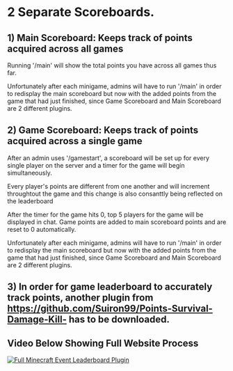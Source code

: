 # 2 Separate Scoreboards.

## 1) Main Scoreboard: Keeps track of points acquired across all games
Running '/main' will show the total points you have across all games thus far.

Unfortunately after each minigame, admins will have to run '/main' in order to redisplay the main scoreboard but now with the added points from the game that had just finished, since Game Scoreboard and Main Scoreboard are 2 different plugins.





## 2) Game Scoreboard: Keeps track of points acquired across a single game
After an admin uses '/gamestart', a scoreboard will be set up for every single player on the server and a timer for the game will begin simultaneously. 

Every player's points are different from one another and will increment throughtout the game and this change is also consanttly being reflected on the leaderboard

After the timer for the game hits 0, top 5 players for the game will be displayed in chat. Game points are added to main scoreboard points and are reset to 0 automatically.

Unfortunately after each minigame, admins will have to run '/main' in order to redisplay the main scoreboard but now with the added points from the game that had just finished, since Game Scoreboard and Main Scoreboard are 2 different plugins.





## 3) In order for game leaderboard to accurately track points, another plugin from https://github.com/Suiron99/Points-Survival-Damage-Kill- has to be downloaded.










## Video Below Showing Full Website Process



[![Full Minecraft Event Leaderboard Plugin](https://i9.ytimg.com/vi_webp/4sTqswF47HI/mq2.webp?sqp=CKC7_rAG-oaymwEmCMACELQB8quKqQMa8AEB-AH-CYAC0AWKAgwIABABGDsgZSgoMA8=&rs=AOn4CLA8Ddto9xHy0dwWT8ULPkuZJIlXmw)](https://youtu.be/4sTqswF47HI "Full Minecraft Event Leaderboard Plugin")
